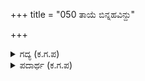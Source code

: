 +++
title = "050 ತಾಯೆ ಬಿನ್ನಹವಿನ್ದು"

+++

<details><summary>ಗದ್ಯ (ಕ.ಗ.ಪ) </summary>

50. "ತಾಯೆ, ಇಗೋ ವಿಜ್ಞಾಪನೆ ಮಾಡಿಕೊಳ್ಳುತ್ತಿದ್ದೇನೆ. ನಿಮ್ಮ ರಾಯ ಜೂಜಿನಲ್ಲಿ ಸೋತ. ಕುರುರಾಯ ಗಜ ತುರುಗ ರಥಸಹಿತ ಕೋಶವನ್ನು ಗೆದ್ದುಬಿಟ್ಟ. ನೊಂದುಕೊಳ್ಳಬಾರದು. ಹಲವು ಮಾತೇನು. ಯುಧಿಷ್ಠಿರ ರಾಜ ಸೋತನು ತಾಯೆ. ಭೀಮಾರ್ಜುನ ನಕುಲ ಸಹದೇವ ಹಾಗೂ ನಿಮ್ಮನ್ನೂ ಸೇರಿಸಿ".
</details>

<details><summary>ಪದಾರ್ಥ (ಕ.ಗ.ಪ) </summary>

-
</details>
